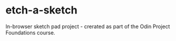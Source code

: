 # etch-a-sketch

In-browser sketch pad project - crerated as part of the Odin Project Foundations course.
